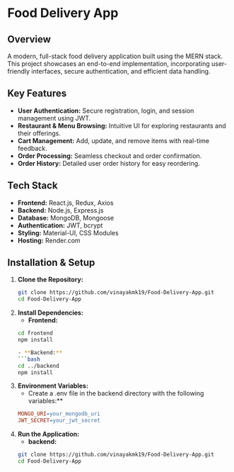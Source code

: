 # Food Delivery App

## Overview
A modern, full-stack food delivery application built using the MERN stack. This project showcases an end-to-end implementation, incorporating user-friendly interfaces, secure authentication, and efficient data handling.

## Key Features
- **User Authentication:** Secure registration, login, and session management using JWT.
- **Restaurant & Menu Browsing:** Intuitive UI for exploring restaurants and their offerings.
- **Cart Management:** Add, update, and remove items with real-time feedback.
- **Order Processing:** Seamless checkout and order confirmation.
- **Order History:** Detailed user order history for easy reordering.

## Tech Stack
- **Frontend:** React.js, Redux, Axios
- **Backend:** Node.js, Express.js
- **Database:** MongoDB, Mongoose
- **Authentication:** JWT, bcrypt
- **Styling:** Material-UI, CSS Modules
- **Hosting:** Render.com

## Installation & Setup
1. **Clone the Repository:**
   ```bash
   git clone https://github.com/vinayakmk19/Food-Delivery-App.git
   cd Food-Delivery-App

2. **Install Dependencies:**
   - **Frontend:**
   ```bash
   cd frontend
   npm install

   - **Backend:**
   ```bash
   cd ../backend
   npm install

3. **Environment Variables:**
   - Create a .env file in the backend directory with the following variables:**
   ```makefile
   MONGO_URI=your_mongodb_uri
   JWT_SECRET=your_jwt_secret

4. **Run the Application:**
   - **backend:**
   ```bash
   git clone https://github.com/vinayakmk19/Food-Delivery-App.git
   cd Food-Delivery-App
